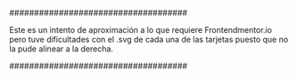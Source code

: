 ####################################

Este es un intento de aproximación a
lo que requiere Frontendmentor.io
pero tuve dificultades con el .svg
de cada una de las tarjetas puesto
que no la pude alinear a la derecha.

####################################
